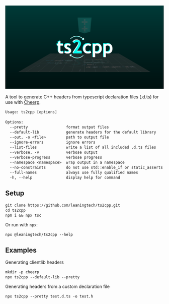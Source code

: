 ![ts2cpp banner](banner.png)

A tool to generate C++ headers from typescript declaration files (.d.ts) for use with [Cheerp](https://github.com/leaningtech/cheerp-meta).

```
Usage: ts2cpp [options]

Options:
  --pretty                 format output files
  --default-lib            generate headers for the default library
  --out, -o <file>         path to output file
  --ignore-errors          ignore errors
  --list-files             write a list of all included .d.ts files
  --verbose, -v            verbose output
  --verbose-progress       verbose progress
  --namespace <namespace>  wrap output in a namespace
  --no-constraints         do not use std::enable_if or static_asserts
  --full-names             always use fully qualified names
  -h, --help               display help for command
```

## Setup

```
git clone https://github.com/leaningtech/ts2cpp.git
cd ts2cpp
npm i && npx tsc
```

Or run with `npx`:

```
npx @leaningtech/ts2cpp --help
```

## Examples

Generating clientlib headers

```
mkdir -p cheerp
npx ts2cpp --default-lib --pretty
```

Generating headers from a custom declaration file

```
npx ts2cpp --pretty test.d.ts -o test.h
```
